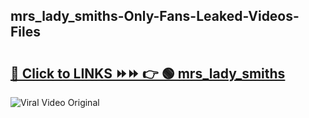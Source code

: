 
 ## mrs_lady_smiths-Only-Fans-Leaked-Videos-Files

# <h2><a href="https://mediaupload.pro?mrs_lady_smiths">🔗 Click to LINKS ⏩⏩ 👉 🟢 mrs_lady_smiths </a></h2>

<a href="https://mediaupload.pro?mrs_lady_smiths" rel="nofollow" data-target="animated-image.originalLink"><img src="https://i.ibb.co.com/xMMVF88/686577567.gif" alt="Viral Video Original" style="max-width: 100%; display: inline-block;" data-target="animated-image.originalImage"></a>